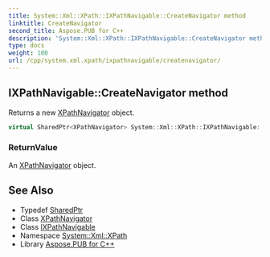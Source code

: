 ```yaml
---
title: System::Xml::XPath::IXPathNavigable::CreateNavigator method
linktitle: CreateNavigator
second_title: Aspose.PUB for C++
description: 'System::Xml::XPath::IXPathNavigable::CreateNavigator method. Returns a new XPathNavigator object in C++.'
type: docs
weight: 100
url: /cpp/system.xml.xpath/ixpathnavigable/createnavigator/
---
```

## IXPathNavigable::CreateNavigator method


Returns a new [XPathNavigator](../../xpathnavigator/) object.

```cpp
virtual SharedPtr<XPathNavigator> System::Xml::XPath::IXPathNavigable::CreateNavigator()=0
```


### ReturnValue

An [XPathNavigator](../../xpathnavigator/) object.

## See Also

* Typedef [SharedPtr](../../../system/sharedptr/)
* Class [XPathNavigator](../../xpathnavigator/)
* Class [IXPathNavigable](../)
* Namespace [System::Xml::XPath](../../)
* Library [Aspose.PUB for C++](../../../)
